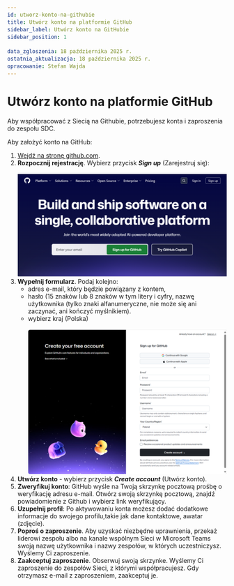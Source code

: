 ```yaml
---
id: utworz-konto-na-githubie
title: Utwórz konto na platformie GitHub   
sidebar_label: Utwórz konto na GitHubie
sidebar_position: 1 

data_zgloszenia: 18 października 2025 r.
ostatnia_aktualizacja: 18 października 2025 r.
opracowanie: Stefan Wajda
---
```


# Utwórz konto na platformie GitHub 

Aby współpracować z Siecią na Githubie, potrzebujesz konta i zaproszenia do zespołu SDC. 

Aby założyć konto na GitHub:

1. [Wejdź na stronę github.com](https://github.com).
2. **Rozpocznij rejestrację**. Wybierz przycisk **<em lang="en">Sign up</em>** (Zarejestruj się):<br /><br />
   ![Widok strony głównej github.com](./img/github-destkop-35.png)
3. **Wypełnij formularz**. Podaj kolejno:
   - adres e-mail, który będzie powiązany z kontem, 
   - hasło (15 znaków lub 8 znaków w tym litery i cyfry, nazwę użytkownika (tylko znaki alfanumeryczne, nie może się ani zaczynać, ani kończyć myślnikiem). 
   - wybierz kraj (Polska)<br /><br />
   ![Formularz Załóż konto na Github](./img/github-destkop-34.png)
4. **Utwórz konto** - wybierz przycisk **<em lang="en">Create account</em>** (Utwórz konto).
5. **Zweryfikuj konto**: GitHub wyśle na Twoją skrzynkę pocztową prośbę o weryfikację adresu e-mail. Otwórz swoją skrzynkę pocztową, znajdź powiadomienie z Github i wybierz link weryfikujący.
6. **Uzupełnij profil**: Po aktywowaniu konta możesz dodać dodatkowe informacje do swojego profilu,takie jak dane kontaktowe, awatar (zdjęcie).
7. **Poproś o zaproszenie**. Aby uzyskać niezbędne uprawnienia, przekaż liderowi zespołu albo na kanale wspólnym Sieci w Microsoft Teams swoją nazwę użytkownika i nazwy zespołów, w których uczestniczysz. Wyślemy Ci zaproszenie. 
8. **Zaakceptuj zaproszenie**. Obserwuj swoją skrzynke. Wyślemy Ci zaproszenie do zespołów Sieci, z którymi współpracujesz. Gdy otrzymasz e-mail z zaproszeniem, zaakceptuj je.
